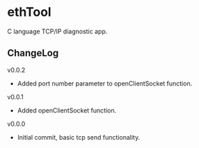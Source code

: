 # ethTool

C language TCP/IP diagnostic app.

## ChangeLog
v0.0.2
- Added port number parameter to openClientSocket function.

v0.0.1
- Added openClientSocket function.

v0.0.0
- Initial commit, basic tcp send functionality.
